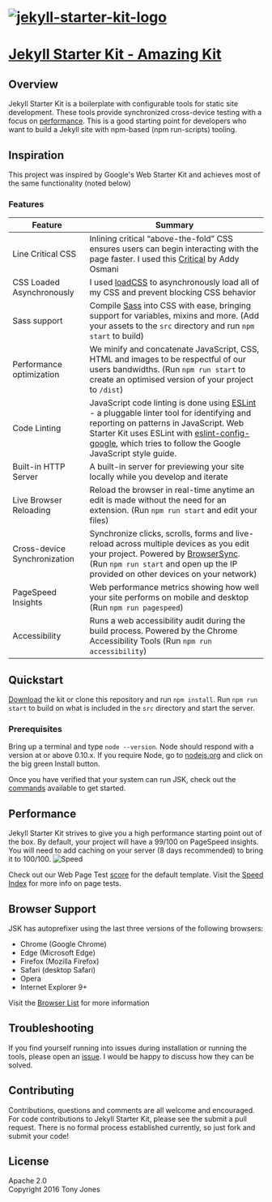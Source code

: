 # [![jekyll-starter-kit-logo](https://cloud.githubusercontent.com/assets/6729106/14230501/dfff5238-f928-11e5-84e2-0b884a0f3775.jpg)](https://github.com/tony-jones/jekyll-starter-kit/releases/latest)

# [Jekyll Starter Kit - Amazing Kit](https://github.com/tony-jones/jekyll-starter-kit/releases/latest)

## Overview

Jekyll Starter Kit is a boilerplate with configurable tools for static site development. These tools provide synchronized cross-device testing with a focus on [performance](#performance). This is a good starting point for developers who want to build a Jekyll site with npm-based (npm run-scripts) tooling.

## Inspiration
This project was inspired by Google's Web Starter Kit and achieves most of the same functionality (noted below)

### Features

| Feature                                | Summary                                                                                                                                                                                                                                                     |
|----------------------------------------|-------------------------------------------------------------------------------------------------------------------------------------------------------------------------------------------------------------------------------------------------------------|
| Line Critical CSS                       | Inlining critical “above-the-fold” CSS ensures users can begin interacting with the page faster. I used this [Critical](https://github.com/addyosmani/critical) by Addy Osmani 
| CSS Loaded Asynchronously                     | I used [loadCSS](https://github.com/filamentgroup/loadCSS) to asynchronously load all of my CSS and prevent blocking CSS behavior 
| Sass support                           | Compile [Sass](http://sass-lang.com/) into CSS with ease, bringing support for variables, mixins and more. (Add your assets to the `src` directory and run `npm start` to build)                                                                                                      |
| Performance optimization               | We minify and concatenate JavaScript, CSS, HTML and images to be respectful of our users bandwidths. (Run `npm run start` to create an optimised version of your project to `/dist`)                                                                                                |
| Code Linting               | JavaScript code linting is done using [ESLint](http://eslint.org) - a pluggable linter tool for identifying and reporting on patterns in JavaScript. Web Starter Kit uses ESLint with [eslint-config-google](https://github.com/google/eslint-config-google), which tries to follow the Google JavaScript style guide.                                                                                                |
| Built-in HTTP Server                   | A built-in server for previewing your site locally while you develop and iterate                                                                                                                                                                            |
| Live Browser Reloading                 | Reload the browser in real-time anytime an edit is made without the need for an extension. (Run `npm run start` and edit your files)                                                                                                                           |
| Cross-device Synchronization           | Synchronize clicks, scrolls, forms and live-reload across multiple devices as you edit your project. Powered by [BrowserSync](http://browsersync.io). (Run `npm run start` and open up the IP provided on other devices on your network)                       |
| PageSpeed Insights                     | Web performance metrics showing how well your site performs on mobile and desktop (Run `npm run pagespeed`)                                                                                                                                                    |
| Accessibility                          | Runs a web accessibility audit during the build process. Powered by the Chrome Accessibility Tools (Run `npm run accessibility`)

## Quickstart

[Download](https://github.com/tony-jones/jekyll-starter-kit/releases/latest) the kit or clone this repository and run `npm install`. Run `npm run start` to build on what is included in the `src` directory and start the server.

### Prerequisites
Bring up a terminal and type `node --version`.
Node should respond with a version at or above 0.10.x.
If you require Node, go to [nodejs.org](https://nodejs.org) and click on the big green Install button.

Once you have verified that your system can run JSK, check out the [commands](commands.md) available to get started.

## Performance

Jekyll Starter Kit strives to give you a high performance starting point out of the box. By default, your project will have
a 99/100 on PageSpeed insights. You will need to add caching on your server (8 days recommended) to bring it to 100/100.
![Speed](https://cloud.githubusercontent.com/assets/6729106/12889451/f246f650-ce4c-11e5-9508-3d135978a6c9.png)

Check out our Web Page Test [score](http://www.webpagetest.org/result/160208_92_RHF/) for the default template. 
Visit the [Speed Index](https://sites.google.com/a/webpagetest.org/docs/using-webpagetest/metrics/speed-index) for more info on page tests.

## Browser Support

JSK has autoprefixer using the last three versions of the following browsers:

* Chrome (Google Chrome)
* Edge (Microsoft Edge)
* Firefox (Mozilla Firefox)
* Safari (desktop Safari)
* Opera 
* Internet Explorer 9+

Visit the [Browser List](https://github.com/ai/browserslist) for more information

## Troubleshooting

If you find yourself running into issues during installation or running the tools, please open an [issue](https://github.com/tony-jones/jekyll-starter-kit/issues). I would be happy to discuss how they can be solved.

## Contributing

Contributions, questions and comments are all welcome and encouraged. For code contributions to Jekyll Starter Kit, please see the submit a pull request. There is no formal process established currently, so just fork and submit your code!

## License

Apache 2.0  
Copyright 2016 Tony Jones

